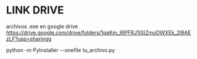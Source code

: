 # LINK DRIVE
archivos .exe en google drive
<https://drive.google.com/drive/folders/1qaKm_I6PFRJ1iStZmoDWXEk_2l9AEzLF?usp=sharingg>

python -m PyInstaller --onefile tu_archivo.py
